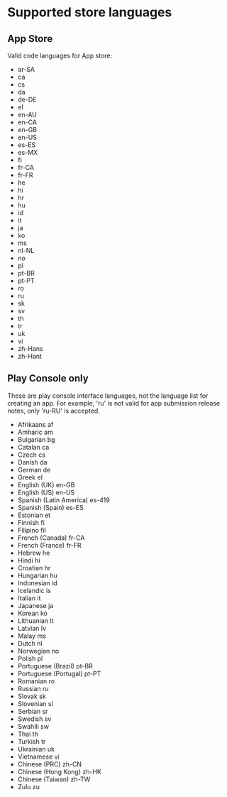 # Supported store languages

## App Store

Valid code languages for App store:

- ar-SA
- ca
- cs
- da
- de-DE
- el
- en-AU
- en-CA
- en-GB
- en-US
- es-ES
- es-MX
- fi
- fr-CA
- fr-FR
- he
- hi
- hr
- hu
- id
- it
- ja
- ko
- ms
- nl-NL
- no
- pl
- pt-BR
- pt-PT
- ro
- ru
- sk
- sv
- th
- tr
- uk
- vi
- zh-Hans
- zh-Hant

## Play Console only

These are play console interface languages, not the language list for creating an app.
For example, 'ru' is not valid for app submission release notes, only 'ru-RU' is accepted.


- Afrikaans	af
- Amharic	am
- Bulgarian	bg
- Catalan	ca
- Czech	cs
- Danish	da
- German	de
- Greek	el
- English (UK)	en-GB
- English (US)	en-US
- Spanish (Latin America)	es-419
- Spanish (Spain)	es-ES
- Estonian	et
- Finnish	fi
- Filipino	fil
- French (Canada)	fr-CA
- French (France)	fr-FR
- Hebrew	he
- Hindi	hi
- Croatian	hr
- Hungarian	hu
- Indonesian	id
- Icelandic	is
- Italian	it
- Japanese	ja
- Korean	ko
- Lithuanian	lt
- Latvian	lv
- Malay	ms
- Dutch	nl
- Norwegian	no
- Polish	pl
- Portuguese (Brazil)	pt-BR
- Portuguese (Portugal)	pt-PT
- Romanian	ro
- Russian	ru
- Slovak	sk
- Slovenian	sl
- Serbian	sr
- Swedish	sv
- Swahili	sw
- Thai	th
- Turkish	tr
- Ukrainian	uk
- Vietnamese	vi
- Chinese (PRC)	zh-CN
- Chinese (Hong Kong)	zh-HK
- Chinese (Taiwan)	zh-TW
- Zulu	zu
